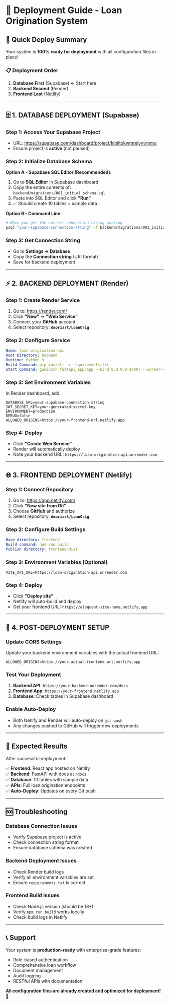 # 🚀 Deployment Guide - Loan Origination System

## 🎯 **Quick Deploy Summary**

Your system is **100% ready for deployment** with all configuration files in place!

### 📋 **Deployment Order**
1. **Database First** (Supabase) ← Start here
2. **Backend Second** (Render) 
3. **Frontend Last** (Netlify)

---

## 🗄️ **1. DATABASE DEPLOYMENT (Supabase)**

### **Step 1: Access Your Supabase Project**
- URL: https://supabase.com/dashboard/project/kjbiltokwmrelyyvrnmu
- Ensure project is **active** (not paused)

### **Step 2: Initialize Database Schema**
**Option A - Supabase SQL Editor (Recommended):**
1. Go to **SQL Editor** in Supabase dashboard
2. Copy the entire contents of: `backend/migrations/001_initial_schema.sql`
3. Paste into SQL Editor and click **"Run"**
4. ✅ Should create 10 tables + sample data

**Option B - Command Line:**
```bash
# When you get the correct connection string working
psql "your-supabase-connection-string" -f backend/migrations/001_initial_schema.sql
```

### **Step 3: Get Connection String**
- Go to **Settings → Database**
- Copy the **Connection string** (URI format)
- Save for backend deployment

---

## ⚡ **2. BACKEND DEPLOYMENT (Render)**

### **Step 1: Create Render Service**
1. Go to: https://render.com/
2. Click **"New"** → **"Web Service"**
3. Connect your **GitHub** account
4. Select repository: **`dmoriart/LoanOrig`**

### **Step 2: Configure Service**
```yaml
Name: loan-origination-api
Root Directory: backend
Runtime: Python 3
Build Command: pip install -r requirements.txt
Start Command: gunicorn fastapi_app:app --bind 0.0.0.0:$PORT --worker-class uvicorn.workers.UvicornWorker
```

### **Step 3: Set Environment Variables**
In Render dashboard, add:
```env
DATABASE_URL=your-supabase-connection-string
JWT_SECRET_KEY=your-generated-secret-key
ENVIRONMENT=production
DEBUG=false
ALLOWED_ORIGINS=https://your-frontend-url.netlify.app
```

### **Step 4: Deploy**
- Click **"Create Web Service"**
- Render will automatically deploy
- Note your backend URL: `https://loan-origination-api.onrender.com`

---

## 🌐 **3. FRONTEND DEPLOYMENT (Netlify)**

### **Step 1: Connect Repository**
1. Go to: https://app.netlify.com/
2. Click **"New site from Git"**
3. Choose **GitHub** and authorize
4. Select repository: **`dmoriart/LoanOrig`**

### **Step 2: Configure Build Settings**
```yaml
Base directory: frontend
Build command: npm run build
Publish directory: frontend/dist
```

### **Step 3: Environment Variables (Optional)**
```env
VITE_API_URL=https://loan-origination-api.onrender.com
```

### **Step 4: Deploy**
- Click **"Deploy site"**
- Netlify will auto-build and deploy
- Get your frontend URL: `https://eloquent-site-name.netlify.app`

---

## 🔧 **4. POST-DEPLOYMENT SETUP**

### **Update CORS Settings**
Update your backend environment variables with the actual frontend URL:
```env
ALLOWED_ORIGINS=https://your-actual-frontend-url.netlify.app
```

### **Test Your Deployment**
1. **Backend API**: `https://your-backend.onrender.com/docs`
2. **Frontend App**: `https://your-frontend.netlify.app`
3. **Database**: Check tables in Supabase dashboard

### **Enable Auto-Deploy**
- Both Netlify and Render will auto-deploy on `git push`
- Any changes pushed to GitHub will trigger new deployments

---

## 🎉 **Expected Results**

After successful deployment:

✅ **Frontend**: React app hosted on Netlify  
✅ **Backend**: FastAPI with docs at `/docs`  
✅ **Database**: 10 tables with sample data  
✅ **APIs**: Full loan origination endpoints  
✅ **Auto-Deploy**: Updates on every Git push  

---

## 🆘 **Troubleshooting**

### **Database Connection Issues**
- Verify Supabase project is active
- Check connection string format
- Ensure database schema was created

### **Backend Deployment Issues**
- Check Render build logs
- Verify all environment variables are set
- Ensure `requirements.txt` is correct

### **Frontend Build Issues**
- Check Node.js version (should be 18+)
- Verify `npm run build` works locally
- Check build logs in Netlify

---

## 📞 **Support**

Your system is **production-ready** with enterprise-grade features:
- Role-based authentication
- Comprehensive loan workflow
- Document management
- Audit logging
- RESTful APIs with documentation

**All configuration files are already created and optimized for deployment!** 🚀

